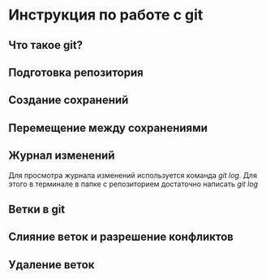 # Инструкция по работе с git

## Что такое git?

## Подготовка репозитория

## Создание сохранений

## Перемещение между сохранениями

## Журнал изменений

Для просмотра журнала изменений используется команда *git log*. Для этого в терминале в папке с репозиторием достаточно написать *git log*

## Ветки в git

## Слияние веток и разрешение конфликтов

## Удаление веток